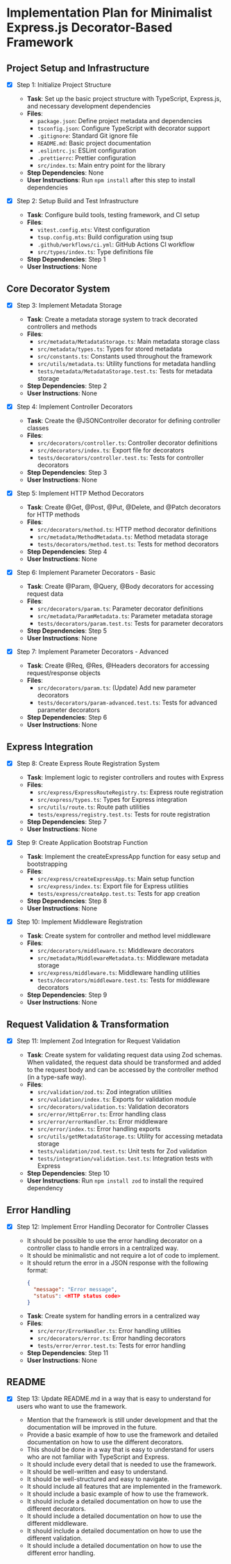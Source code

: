 # Implementation Plan for Minimalist Express.js Decorator-Based Framework

## Project Setup and Infrastructure

- [x] Step 1: Initialize Project Structure

  - **Task**: Set up the basic project structure with TypeScript, Express.js, and necessary development dependencies
  - **Files**:
    - `package.json`: Define project metadata and dependencies
    - `tsconfig.json`: Configure TypeScript with decorator support
    - `.gitignore`: Standard Git ignore file
    - `README.md`: Basic project documentation
    - `.eslintrc.js`: ESLint configuration
    - `.prettierrc`: Prettier configuration
    - `src/index.ts`: Main entry point for the library
  - **Step Dependencies**: None
  - **User Instructions**: Run `npm install` after this step to install dependencies

- [x] Step 2: Setup Build and Test Infrastructure
  - **Task**: Configure build tools, testing framework, and CI setup
  - **Files**:
    - `vitest.config.mts`: Vitest configuration
    - `tsup.config.mts`: Build configuration using tsup
    - `.github/workflows/ci.yml`: GitHub Actions CI workflow
    - `src/types/index.ts`: Type definitions file
  - **Step Dependencies**: Step 1
  - **User Instructions**: None

## Core Decorator System

- [x] Step 3: Implement Metadata Storage

  - **Task**: Create a metadata storage system to track decorated controllers and methods
  - **Files**:
    - `src/metadata/MetadataStorage.ts`: Main metadata storage class
    - `src/metadata/types.ts`: Types for stored metadata
    - `src/constants.ts`: Constants used throughout the framework
    - `src/utils/metadata.ts`: Utility functions for metadata handling
    - `tests/metadata/MetadataStorage.test.ts`: Tests for metadata storage
  - **Step Dependencies**: Step 2
  - **User Instructions**: None

- [x] Step 4: Implement Controller Decorators

  - **Task**: Create the @JSONController decorator for defining controller classes
  - **Files**:
    - `src/decorators/controller.ts`: Controller decorator definitions
    - `src/decorators/index.ts`: Export file for decorators
    - `tests/decorators/controller.test.ts`: Tests for controller decorators
  - **Step Dependencies**: Step 3
  - **User Instructions**: None

- [x] Step 5: Implement HTTP Method Decorators

  - **Task**: Create @Get, @Post, @Put, @Delete, and @Patch decorators for HTTP methods
  - **Files**:
    - `src/decorators/method.ts`: HTTP method decorator definitions
    - `src/metadata/MethodMetadata.ts`: Method metadata storage
    - `tests/decorators/method.test.ts`: Tests for method decorators
  - **Step Dependencies**: Step 4
  - **User Instructions**: None

- [x] Step 6: Implement Parameter Decorators - Basic

  - **Task**: Create @Param, @Query, @Body decorators for accessing request data
  - **Files**:
    - `src/decorators/param.ts`: Parameter decorator definitions
    - `src/metadata/ParamMetadata.ts`: Parameter metadata storage
    - `tests/decorators/param.test.ts`: Tests for parameter decorators
  - **Step Dependencies**: Step 5
  - **User Instructions**: None

- [x] Step 7: Implement Parameter Decorators - Advanced

  - **Task**: Create @Req, @Res, @Headers decorators for accessing request/response objects
  - **Files**:
    - `src/decorators/param.ts`: (Update) Add new parameter decorators
    - `tests/decorators/param-advanced.test.ts`: Tests for advanced parameter decorators
  - **Step Dependencies**: Step 6
  - **User Instructions**: None

## Express Integration

- [x] Step 8: Create Express Route Registration System

  - **Task**: Implement logic to register controllers and routes with Express
  - **Files**:
    - `src/express/ExpressRouteRegistry.ts`: Express route registration
    - `src/express/types.ts`: Types for Express integration
    - `src/utils/route.ts`: Route path utilities
    - `tests/express/registry.test.ts`: Tests for route registration
  - **Step Dependencies**: Step 7
  - **User Instructions**: None

- [x] Step 9: Create Application Bootstrap Function

  - **Task**: Implement the createExpressApp function for easy setup and bootstrapping
  - **Files**:
    - `src/express/createExpressApp.ts`: Main setup function
    - `src/express/index.ts`: Export file for Express utilities
    - `tests/express/createApp.test.ts`: Tests for app creation
  - **Step Dependencies**: Step 8
  - **User Instructions**: None

- [x] Step 10: Implement Middleware Registration
  - **Task**: Create system for controller and method level middleware
  - **Files**:
    - `src/decorators/middleware.ts`: Middleware decorators
    - `src/metadata/MiddlewareMetadata.ts`: Middleware metadata storage
    - `src/express/middleware.ts`: Middleware handling utilities
    - `tests/decorators/middleware.test.ts`: Tests for middleware decorators
  - **Step Dependencies**: Step 9
  - **User Instructions**: None

## Request Validation & Transformation

- [x] Step 11: Implement Zod Integration for Request Validation

  - **Task**: Create system for validating request data using Zod schemas. When validated, the request data should be transformed and added to the request body and can be accessed by the controller method (in a type-safe way).
  - **Files**:
    - `src/validation/zod.ts`: Zod integration utilities
    - `src/validation/index.ts`: Exports for validation module
    - `src/decorators/validation.ts`: Validation decorators
    - `src/error/HttpError.ts`: Error handling class
    - `src/error/errorHandler.ts`: Error middleware
    - `src/error/index.ts`: Error handling exports
    - `src/utils/getMetadataStorage.ts`: Utility for accessing metadata storage
    - `tests/validation/zod.test.ts`: Unit tests for Zod validation
    - `tests/integration/validation.test.ts`: Integration tests with Express
  - **Step Dependencies**: Step 10
  - **User Instructions**: Run `npm install zod` to install the required dependency

## Error Handling

- [x] Step 12: Implement Error Handling Decorator for Controller Classes

  - It should be possible to use the error handling decorator on a controller class to handle errors in a centralized way.
  - It should be minimalistic and not require a lot of code to implement.
  - It should return the error in a JSON response with the following format:
    ```json
    {
      "message": "Error message",
      "status": <HTTP status code>
    }
    ```
  - **Task**: Create system for handling errors in a centralized way
  - **Files**:
    - `src/error/ErrorHandler.ts`: Error handling utilities
    - `src/decorators/error.ts`: Error handling decorators
    - `tests/error/error.test.ts`: Tests for error handling
  - **Step Dependencies**: Step 11
  - **User Instructions**: None

## README

- [x] Step 13: Update README.md in a way that is easy to understand for users who want to use the framework.

  - Mention that the framework is still under development and that the documentation will be improved in the future.
  - Provide a basic example of how to use the framework and detailed documentation
    on how to use the different decorators.
  - This should be done in a way that is easy to understand for users who are not familiar with TypeScript and Express.
  - It should include every detail that is needed to use the framework.
  - It should be well-written and easy to understand.
  - It should be well-structured and easy to navigate.
  - It should include all features that are implemented in the framework.
  - It should include a basic example of how to use the framework.
  - It should include a detailed documentation on how to use the different decorators.
  - It should include a detailed documentation on how to use the different middleware.
  - It should include a detailed documentation on how to use the different validation.
  - It should include a detailed documentation on how to use the different error handling.
